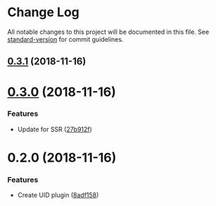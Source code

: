 # Change Log

All notable changes to this project will be documented in this file. See [standard-version](https://github.com/conventional-changelog/standard-version) for commit guidelines.

<a name="0.3.1"></a>
## [0.3.1](https://github.com/mya-ake/vue-uid/compare/v0.3.0...v0.3.1) (2018-11-16)



<a name="0.3.0"></a>
# [0.3.0](https://github.com/mya-ake/vue-uid/compare/v0.2.0...v0.3.0) (2018-11-16)


### Features

* Update for SSR ([27b912f](https://github.com/mya-ake/vue-uid/commit/27b912f))



<a name="0.2.0"></a>
# 0.2.0 (2018-11-16)


### Features

* Create UID plugin ([8adf158](https://github.com/mya-ake/vue-uid/commit/8adf158))
